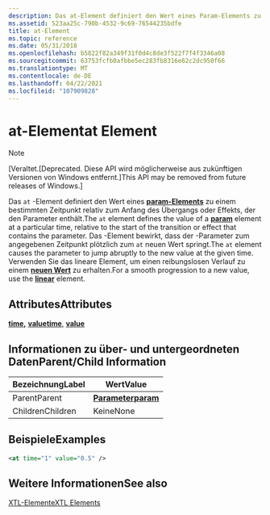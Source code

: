 ```yaml
---
description: Das at-Element definiert den Wert eines Param-Elements zu einem bestimmten Zeitpunkt relativ zum Anfang des Übergangs oder Effekts, der den Parameter enthält.
ms.assetid: 523aa25c-790b-4532-9c69-76544235bdfe
title: at-Element
ms.topic: reference
ms.date: 05/31/2018
ms.openlocfilehash: b5822f82a349f31f0d4c8de3f522f7f4f3346a08
ms.sourcegitcommit: 63753fcfb0afbbe5ec283fb8316e62c2dc950f66
ms.translationtype: MT
ms.contentlocale: de-DE
ms.lasthandoff: 04/22/2021
ms.locfileid: "107909828"
---
```

# <a name="at-element"></a><span data-ttu-id="c4d83-103">at-Element</span><span class="sxs-lookup"><span data-stu-id="c4d83-103">at Element</span></span>

> [!Note]  
> <span data-ttu-id="c4d83-104">\[Veraltet.</span><span class="sxs-lookup"><span data-stu-id="c4d83-104">\[Deprecated.</span></span> <span data-ttu-id="c4d83-105">Diese API wird möglicherweise aus zukünftigen Versionen von Windows entfernt.\]</span><span class="sxs-lookup"><span data-stu-id="c4d83-105">This API may be removed from future releases of Windows.\]</span></span>

 

<span data-ttu-id="c4d83-106">Das `at` -Element definiert den Wert eines [**param-Elements**](param-element.md) zu einem bestimmten Zeitpunkt relativ zum Anfang des Übergangs oder Effekts, der den Parameter enthält.</span><span class="sxs-lookup"><span data-stu-id="c4d83-106">The `at` element defines the value of a [**param**](param-element.md) element at a particular time, relative to the start of the transition or effect that contains the parameter.</span></span> <span data-ttu-id="c4d83-107">Das -Element bewirkt, dass der -Parameter zum angegebenen Zeitpunkt plötzlich zum `at` neuen Wert springt.</span><span class="sxs-lookup"><span data-stu-id="c4d83-107">The `at` element causes the parameter to jump abruptly to the new value at the given time.</span></span> <span data-ttu-id="c4d83-108">Verwenden Sie das lineare Element, um einen reibungslosen Verlauf zu einem [**neuen Wert**](linear-element.md) zu erhalten.</span><span class="sxs-lookup"><span data-stu-id="c4d83-108">For a smooth progression to a new value, use the [**linear**](linear-element.md) element.</span></span>

## <a name="attributes"></a><span data-ttu-id="c4d83-109">Attributes</span><span class="sxs-lookup"><span data-stu-id="c4d83-109">Attributes</span></span>

<span data-ttu-id="c4d83-110">[**time,**](time-attribute.md) [ **value**](value-attribute.md)</span><span class="sxs-lookup"><span data-stu-id="c4d83-110">[**time**](time-attribute.md), [**value**](value-attribute.md)</span></span>

## <a name="parentchild-information"></a><span data-ttu-id="c4d83-111">Informationen zu über- und untergeordneten Daten</span><span class="sxs-lookup"><span data-stu-id="c4d83-111">Parent/Child Information</span></span>



| <span data-ttu-id="c4d83-112">Bezeichnung</span><span class="sxs-lookup"><span data-stu-id="c4d83-112">Label</span></span> | <span data-ttu-id="c4d83-113">Wert</span><span class="sxs-lookup"><span data-stu-id="c4d83-113">Value</span></span> |
|----------|--------------------------------|
| <span data-ttu-id="c4d83-114">Parent</span><span class="sxs-lookup"><span data-stu-id="c4d83-114">Parent</span></span>   | [<span data-ttu-id="c4d83-115">**Parameter**</span><span class="sxs-lookup"><span data-stu-id="c4d83-115">**param**</span></span>](param-element.md) |
| <span data-ttu-id="c4d83-116">Children</span><span class="sxs-lookup"><span data-stu-id="c4d83-116">Children</span></span> | <span data-ttu-id="c4d83-117">Keine</span><span class="sxs-lookup"><span data-stu-id="c4d83-117">None</span></span>                           |



 

## <a name="examples"></a><span data-ttu-id="c4d83-118">Beispiele</span><span class="sxs-lookup"><span data-stu-id="c4d83-118">Examples</span></span>


```XML
<at time="1" value="0.5" />
```



## <a name="see-also"></a><span data-ttu-id="c4d83-119">Weitere Informationen</span><span class="sxs-lookup"><span data-stu-id="c4d83-119">See also</span></span>

<dl> <dt>

[<span data-ttu-id="c4d83-120">XTL-Elemente</span><span class="sxs-lookup"><span data-stu-id="c4d83-120">XTL Elements</span></span>](xtl-elements.md)
</dt> </dl>

 

 



